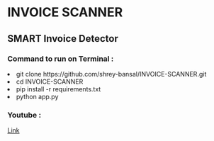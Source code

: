# INVOICE SCANNER

<h2> SMART Invoice Detector </h3>

<h3>Command to run on Terminal : </h3>

<li> git clone https://github.com/shrey-bansal/INVOICE-SCANNER.git </li>
<li> cd INVOICE-SCANNER </li>
<li> pip install -r requirements.txt </li>
<li> python app.py </li>

<h3>Youtube : </h3>

[Link](https://youtu.be/YnM_TWKYPbE)
